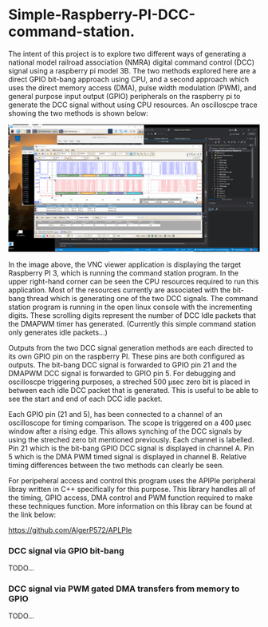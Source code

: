 # Simple-Raspberry-PI-DCC-command-station.
The intent of this project is to explore two different ways of generating a national model railroad association (NMRA) digital command control (DCC) signal using a raspberry pi model 3B.  The two methods explored here are a direct GPIO bit-bang approach using CPU, and a second approach which uses the direct memory access (DMA), pulse width modulation (PWM), and general purpose  input output (GPIO) peripherals on the raspberry pi to generate the DCC signal without using CPU resources.  An oscilloscpe trace showing the two methods is shown below:

![Scope trace showing bit bang test timing vs DMA, PWM timings](Media/BitBangVsDmaTiming.gif)

In the image above, the VNC viewer application is displaying the target Raspberry PI 3, which is running the command station program.  In the upper right-hand corner can be seen the CPU resources required to run this application.  Most of the resources currently are associated with the bit-bang thread which is generating one of the two DCC signals. The command station program is running in the open linux console with the incrementing digits.  These scrolling digits represent the number of DCC Idle packets that the DMAPWM timer has generated. (Currently this simple command station only generates idle
packets...)

Outputs from the two DCC signal generation methods are each directed to its own GPIO pin on the raspberry PI.  These pins are both configured as outputs.  The bit-bang DCC signal is forwarded to GPIO pin 21 and the DMAPWM DCC signal is forwarded to GPIO pin 5. For debugging and oscilloscpe triggering purposes, a streched 500 µsec zero bit is placed in between each idle DCC packet that is generated.  This is useful to be able to see the start and end of each DCC idle packet.

Each GPIO pin (21 and 5), has been connected to a channel of an oscilloscope for timing comparison.  The scope is triggered on a 400 µsec window after a rising edge. This allows synching of the DCC signals by using the streched zero bit mentioned 
previously.  Each channel is labelled.  Pin 21 which is the bit-bang GPIO DCC signal is displayed in channel A.  Pin 5 which is the DMA PWM timed signal is displayed in channel B.  Relative timing differences between the two methods can clearly be seen.

For peripeheral access and control this program uses the APIPIe peripheral libray written in C++ specifically for this purpose.  This library handles all of the timing, GPIO access, DMA control and PWM function required to make these techniques function.
More information on this libray can be found at the link below:

https://github.com/AlgerP572/APLPIe

### DCC signal via GPIO bit-bang

TODO...

### DCC signal via PWM gated DMA transfers from memory to GPIO

TODO...





